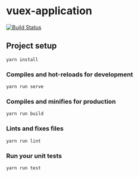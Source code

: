 # vuex-application

[![Build Status](https://travis-ci.org/IgorVieira/vuex-application.svg?branch=master)](https://travis-ci.org/IgorVieira/vuex-application)

## Project setup
```
yarn install
```

### Compiles and hot-reloads for development
```
yarn run serve
```

### Compiles and minifies for production
```
yarn run build
```

### Lints and fixes files
```
yarn run lint
```

### Run your unit tests
```
yarn run test
```
